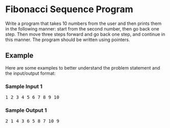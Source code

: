 <h1>Fibonacci Sequence Program</h1>

<p>Write a program that takes 10 numbers from the user and then prints them in the following manner: start from the second number, then go back one step. Then move three steps forward and go back one step, and continue in this manner. The program should be written using pointers.</p>

<h2>Example</h2>

<p>Here are some examples to better understand the problem statement and the input/output format:</p>

<h3>Sample Input 1</h3>

<pre>1 2 3 4 5 6 7 8 9 10</pre>

<h3>Sample Output 1</h3>

<pre>2 1 4 3 6 5 8 7 10 9</pre>
